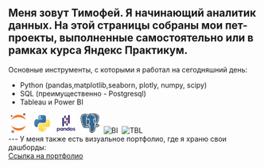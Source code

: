 Меня зовут Тимофей. Я начинающий аналитик данных. На этой страницы собраны мои пет-проекты, выполненные самостоятельно или в рамках курса Яндекс Практикум.
---
Основные инструменты, с которыми я работал на сегодняшний день:
- Python (pandas,matplotlib,seaborn, plotly, numpy, scipy)
- SQL (преимущественно - Postgresql)
- Tableau и Power BI 

<div>
  <img src="https://raw.githubusercontent.com/devicons/devicon/1119b9f84c0290e0f0b38982099a2bd027a48bf1/icons/jupyter/jupyter-original.svg" title="JN" alt="JN" width="40" height="40"/>&nbsp;
    <img src="https://raw.githubusercontent.com/devicons/devicon/1119b9f84c0290e0f0b38982099a2bd027a48bf1/icons/python/python-original.svg" title="PD" alt="PD" width="40" height="40"/>&nbsp;
  <img src="https://raw.githubusercontent.com/devicons/devicon/1119b9f84c0290e0f0b38982099a2bd027a48bf1/icons/pandas/pandas-original-wordmark.svg" title="PD" alt="PD" width="40" height="40"/>&nbsp; 
  <img src="https://raw.githubusercontent.com/devicons/devicon/1119b9f84c0290e0f0b38982099a2bd027a48bf1/icons/postgresql/postgresql-original.svg" title="PGS" alt="PGS" width="40" height="40"/>&nbsp;
    <img src="https://upload.wikimedia.org/wikipedia/commons/thumb/c/cf/New_Power_BI_Logo.svg/630px-New_Power_BI_Logo.svg.png" title="BI" alt="BI" width="40" height="40"/>&nbsp;
  <img src="https://www.lib.washington.edu/dataservices/images/Tableau_Software_logo.png/image" title="TBL" alt="TBL" width="40" height="40"/>&nbsp;  
</div>
---
У меня также есть визуальное портфолио, где я храню свои дашборды:
<div>
<a href="http://project6509332.tilda.ws/">Ссылка на портфолио</a>
</div>


